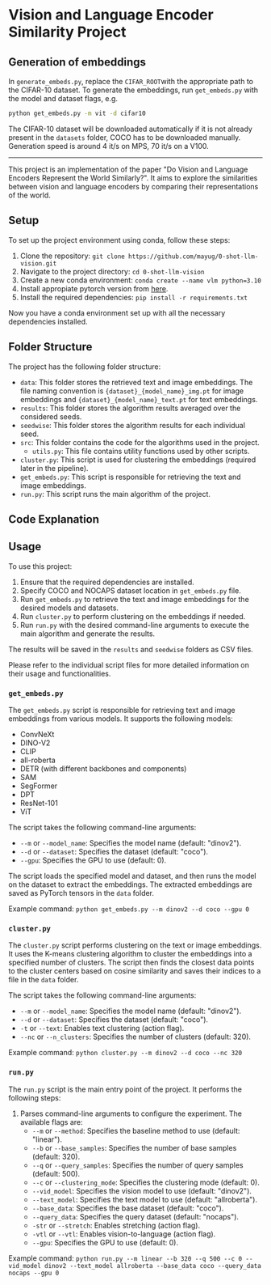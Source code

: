 # Vision and Language Encoder Similarity Project

## Generation of embeddings
In `generate_embeds.py`, replace the `CIFAR_ROOT`with the appropriate path to the CIFAR-10 dataset.
To generate the embeddings, run `get_embeds.py` with the model and dataset flags, e.g.

```bash
python get_embeds.py -m vit -d cifar10
```

The CIFAR-10 dataset will be downloaded automatically if it is not already present in the `datasets` folder, COCO has to be downloaded manually.
Generation speed is around 4 it/s on MPS, 70 it/s on a V100.

---

This project is an implementation of the paper "Do Vision and Language Encoders Represent the World Similarly?". It aims to explore the similarities between vision and language encoders by comparing their representations of the world.

## Setup 
To set up the project environment using conda, follow these steps: 

1. Clone the repository: ```git clone https://github.com/mayug/0-shot-llm-vision.git```
2. Navigate to the project directory: ```cd 0-shot-llm-vision```
3. Create a new conda environment: ```conda create --name vlm python=3.10```
4. Install appropiate pytorch version from [here](https://pytorch.org/get-started/locally/).
5. Install the required dependencies: ```pip install -r requirements.txt```

Now you have a conda environment set up with all the necessary dependencies installed.

## Folder Structure

The project has the following folder structure:    

- `data`: This folder stores the retrieved text and image embeddings. The file naming convention is `{dataset}_{model_name}_img.pt` for image embeddings and `{dataset}_{model_name}_text.pt` for text embeddings.
- `results`: This folder stores the algorithm results averaged over the considered seeds.
- `seedwise`: This folder stores the algorithm results for each individual seed.
- `src`: This folder contains the code for the algorithms used in the project.
  - `utils.py`: This file contains utility functions used by other scripts.
- `cluster.py`: This script is used for clustering the embeddings (required later in the pipeline).
- `get_embeds.py`: This script is responsible for retrieving the text and image embeddings.
- `run.py`: This script runs the main algorithm of the project.

## Code Explanation

## Usage

To use this project:

1. Ensure that the required dependencies are installed.
2. Specify COCO and NOCAPS dataset location in `get_embeds.py` file.
3. Run `get_embeds.py` to retrieve the text and image embeddings for the desired models and datasets.
4. Run `cluster.py` to perform clustering on the embeddings if needed.
5. Run `run.py` with the desired command-line arguments to execute the main algorithm and generate the results.

The results will be saved in the `results` and `seedwise` folders as CSV files.

Please refer to the individual script files for more detailed information on their usage and functionalities.

### `get_embeds.py`

The `get_embeds.py` script is responsible for retrieving text and image embeddings from various models. It supports the following models:

- ConvNeXt
- DINO-V2
- CLIP
- all-roberta
- DETR (with different backbones and components)
- SAM
- SegFormer
- DPT
- ResNet-101
- ViT

The script takes the following command-line arguments:
- `--m` or `--model_name`: Specifies the model name (default: "dinov2").
- `--d` or `--dataset`: Specifies the dataset (default: "coco").
- `--gpu`: Specifies the GPU to use (default: 0).

The script loads the specified model and dataset, and then runs the model on the dataset to extract the embeddings. The extracted embeddings are saved as PyTorch tensors in the `data` folder.

Example command:
```python get_embeds.py --m dinov2 --d coco --gpu 0```

### `cluster.py`

The `cluster.py` script performs clustering on the text or image embeddings. It uses the K-means clustering algorithm to cluster the embeddings into a specified number of clusters. The script then finds the closest data points to the cluster centers based on cosine similarity and saves their indices to a file in the `data` folder.

The script takes the following command-line arguments:
- `--m` or `--model_name`: Specifies the model name (default: "dinov2").
- `--d` or `--dataset`: Specifies the dataset (default: "coco").
- `-t` or `--text`: Enables text clustering (action flag).
- `--nc` or `--n_clusters`: Specifies the number of clusters (default: 320).

Example command:
```python cluster.py --m dinov2 --d coco --nc 320```

### `run.py`

The `run.py` script is the main entry point of the project. It performs the following steps:

1. Parses command-line arguments to configure the experiment. The available flags are:
   - `--m` or `--method`: Specifies the baseline method to use (default: "linear").
   - `--b` or `--base_samples`: Specifies the number of base samples (default: 320).
   - `--q` or `--query_samples`: Specifies the number of query samples (default: 500).
   - `--c` or `--clustering_mode`: Specifies the clustering mode (default: 0).
   - `--vid_model`: Specifies the vision model to use (default: "dinov2").
   - `--text_model`: Specifies the text model to use (default: "allroberta").
   - `--base_data`: Specifies the base dataset (default: "coco").
   - `--query_data`: Specifies the query dataset (default: "nocaps").
   - `-str` or `--stretch`: Enables stretching (action flag).
   - `-vtl` or `--vtl`: Enables vision-to-language (action flag).
   - `--gpu`: Specifies the GPU to use (default: 0).

Example command:
```python run.py --m linear --b 320 --q 500 --c 0 --vid_model dinov2 --text_model allroberta --base_data coco --query_data nocaps --gpu 0```